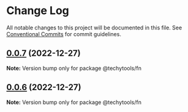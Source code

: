 # Change Log

All notable changes to this project will be documented in this file.
See [Conventional Commits](https://conventionalcommits.org) for commit guidelines.

## [0.0.7](https://github.com/techytools/ui/compare/v0.0.6...v0.0.7) (2022-12-27)

**Note:** Version bump only for package @techytools/fn





## [0.0.6](https://github.com/techytools/ui/compare/v0.0.4...v0.0.6) (2022-12-27)

**Note:** Version bump only for package @techytools/fn
